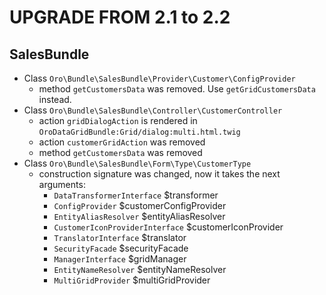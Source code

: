 UPGRADE FROM 2.1 to 2.2
========================

SalesBundle
-----------
- Class `Oro\Bundle\SalesBundle\Provider\Customer\ConfigProvider`
    - method `getCustomersData` was removed. Use `getGridCustomersData` instead.
- Class `Oro\Bundle\SalesBundle\Controller\CustomerController`
    - action `gridDialogAction` is rendered in `OroDataGridBundle:Grid/dialog:multi.html.twig`
    - action `customerGridAction` was removed
    - method `getCustomersData` was removed
- Class `Oro\Bundle\SalesBundle\Form\Type\CustomerType`
    - construction signature was changed, now it takes the next arguments:
        - `DataTransformerInterface` $transformer
        - `ConfigProvider` $customerConfigProvider
        - `EntityAliasResolver` $entityAliasResolver
        - `CustomerIconProviderInterface` $customerIconProvider
        - `TranslatorInterface` $translator
        - `SecurityFacade` $securityFacade
        - `ManagerInterface` $gridManager
        - `EntityNameResolver` $entityNameResolver
        - `MultiGridProvider` $multiGridProvider
